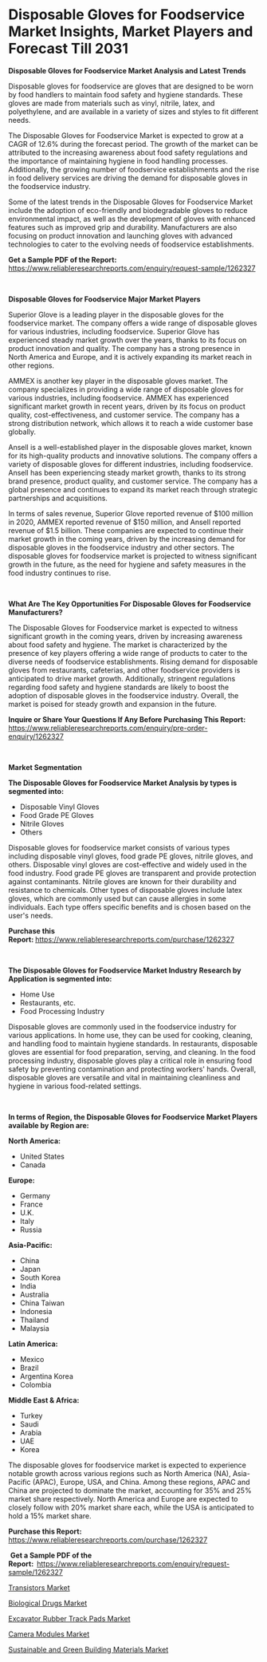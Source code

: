 <p><h1>Disposable Gloves for Foodservice Market Insights, Market Players and Forecast Till 2031</h1></p><p><strong>Disposable Gloves for Foodservice Market Analysis and Latest Trends</strong></p>
<p><p>Disposable gloves for foodservice are gloves that are designed to be worn by food handlers to maintain food safety and hygiene standards. These gloves are made from materials such as vinyl, nitrile, latex, and polyethylene, and are available in a variety of sizes and styles to fit different needs.</p><p>The Disposable Gloves for Foodservice Market is expected to grow at a CAGR of 12.6% during the forecast period. The growth of the market can be attributed to the increasing awareness about food safety regulations and the importance of maintaining hygiene in food handling processes. Additionally, the growing number of foodservice establishments and the rise in food delivery services are driving the demand for disposable gloves in the foodservice industry.</p><p>Some of the latest trends in the Disposable Gloves for Foodservice Market include the adoption of eco-friendly and biodegradable gloves to reduce environmental impact, as well as the development of gloves with enhanced features such as improved grip and durability. Manufacturers are also focusing on product innovation and launching gloves with advanced technologies to cater to the evolving needs of foodservice establishments.</p></p>
<p><strong>Get a Sample PDF of the Report:&nbsp;</strong> <a href="https://www.reliableresearchreports.com/enquiry/request-sample/1262327">https://www.reliableresearchreports.com/enquiry/request-sample/1262327</a></p>
<p>&nbsp;</p>
<p><strong>Disposable Gloves for Foodservice Major Market Players</strong></p>
<p><p>Superior Glove is a leading player in the disposable gloves for the foodservice market. The company offers a wide range of disposable gloves for various industries, including foodservice. Superior Glove has experienced steady market growth over the years, thanks to its focus on product innovation and quality. The company has a strong presence in North America and Europe, and it is actively expanding its market reach in other regions.</p><p>AMMEX is another key player in the disposable gloves market. The company specializes in providing a wide range of disposable gloves for various industries, including foodservice. AMMEX has experienced significant market growth in recent years, driven by its focus on product quality, cost-effectiveness, and customer service. The company has a strong distribution network, which allows it to reach a wide customer base globally.</p><p>Ansell is a well-established player in the disposable gloves market, known for its high-quality products and innovative solutions. The company offers a variety of disposable gloves for different industries, including foodservice. Ansell has been experiencing steady market growth, thanks to its strong brand presence, product quality, and customer service. The company has a global presence and continues to expand its market reach through strategic partnerships and acquisitions.</p><p>In terms of sales revenue, Superior Glove reported revenue of $100 million in 2020, AMMEX reported revenue of $150 million, and Ansell reported revenue of $1.5 billion. These companies are expected to continue their market growth in the coming years, driven by the increasing demand for disposable gloves in the foodservice industry and other sectors. The disposable gloves for foodservice market is projected to witness significant growth in the future, as the need for hygiene and safety measures in the food industry continues to rise.</p></p>
<p>&nbsp;</p>
<p><strong>What Are The Key Opportunities For Disposable Gloves for Foodservice Manufacturers?</strong></p>
<p><p>The Disposable Gloves for Foodservice market is expected to witness significant growth in the coming years, driven by increasing awareness about food safety and hygiene. The market is characterized by the presence of key players offering a wide range of products to cater to the diverse needs of foodservice establishments. Rising demand for disposable gloves from restaurants, cafeterias, and other foodservice providers is anticipated to drive market growth. Additionally, stringent regulations regarding food safety and hygiene standards are likely to boost the adoption of disposable gloves in the foodservice industry. Overall, the market is poised for steady growth and expansion in the future.</p></p>
<p><strong>Inquire or Share Your Questions If Any Before Purchasing This Report:</strong> <a href="https://www.reliableresearchreports.com/enquiry/pre-order-enquiry/1262327">https://www.reliableresearchreports.com/enquiry/pre-order-enquiry/1262327</a></p>
<p>&nbsp;</p>
<p><strong>Market Segmentation</strong></p>
<p><strong>The Disposable Gloves for Foodservice Market Analysis by types is segmented into:</strong></p>
<p><ul><li>Disposable Vinyl Gloves</li><li>Food Grade PE Gloves</li><li>Nitrile Gloves</li><li>Others</li></ul></p>
<p><p>Disposable gloves for foodservice market consists of various types including disposable vinyl gloves, food grade PE gloves, nitrile gloves, and others. Disposable vinyl gloves are cost-effective and widely used in the food industry. Food grade PE gloves are transparent and provide protection against contaminants. Nitrile gloves are known for their durability and resistance to chemicals. Other types of disposable gloves include latex gloves, which are commonly used but can cause allergies in some individuals. Each type offers specific benefits and is chosen based on the user's needs.</p></p>
<p><strong>Purchase this Report:&nbsp;</strong><a href="https://www.reliableresearchreports.com/purchase/1262327">https://www.reliableresearchreports.com/purchase/1262327</a></p>
<p>&nbsp;</p>
<p><strong>The Disposable Gloves for Foodservice Market Industry Research by Application is segmented into:</strong></p>
<p><ul><li>Home Use</li><li>Restaurants, etc.</li><li>Food Processing Industry</li></ul></p>
<p><p>Disposable gloves are commonly used in the foodservice industry for various applications. In home use, they can be used for cooking, cleaning, and handling food to maintain hygiene standards. In restaurants, disposable gloves are essential for food preparation, serving, and cleaning. In the food processing industry, disposable gloves play a critical role in ensuring food safety by preventing contamination and protecting workers' hands. Overall, disposable gloves are versatile and vital in maintaining cleanliness and hygiene in various food-related settings.</p></p>
<p>&nbsp;</p>
<p><strong>In terms of Region, the Disposable Gloves for Foodservice Market Players available by Region are:</strong></p>
<p>
    <p> <strong> North America: </strong>
        <ul>
            <li>United States</li>
            <li>Canada</li>
        </ul>
        </p> 
    <p> <strong> Europe: </strong>
        <ul>
            <li>Germany</li>
            <li>France</li>
            <li>U.K.</li>
            <li>Italy</li>
            <li>Russia</li>
        </ul>
        </p> 
    <p> <strong> Asia-Pacific: </strong>
        <ul>
            <li>China</li>
            <li>Japan</li>
            <li>South Korea</li>
            <li>India</li>
            <li>Australia</li>
            <li>China Taiwan</li>
            <li>Indonesia</li>
            <li>Thailand</li>
            <li>Malaysia</li>
        </ul>
        </p> 
    <p> <strong> Latin America: </strong>
        <ul>
            <li>Mexico</li>
            <li>Brazil</li>
            <li>Argentina Korea</li>
            <li>Colombia</li>
        </ul>
        </p> 
    <p> <strong> Middle East & Africa: </strong>
        <ul>
            <li>Turkey</li>
            <li>Saudi</li>
            <li>Arabia</li>
            <li>UAE</li>
            <li>Korea</li>
        </ul>
    </p>
    </p>
<p><p>The disposable gloves for foodservice market is expected to experience notable growth across various regions such as North America (NA), Asia-Pacific (APAC), Europe, USA, and China. Among these regions, APAC and China are projected to dominate the market, accounting for 35% and 25% market share respectively. North America and Europe are expected to closely follow with 20% market share each, while the USA is anticipated to hold a 15% market share.</p></p>
<p><strong>Purchase this Report: </strong><a href="https://www.reliableresearchreports.com/purchase/1262327">https://www.reliableresearchreports.com/purchase/1262327</a></p>
<p>&nbsp;<strong>Get a Sample PDF of the Report:&nbsp;&nbsp;</strong><a href="https://www.reliableresearchreports.com/enquiry/request-sample/1262327">https://www.reliableresearchreports.com/enquiry/request-sample/1262327</a></p>
<p><strong></strong></p>
<p><p><a href="https://issuu.com/reportprime-2/docs/transistors-market-size-2030.pptx">Transistors Market</a></p><p><a href="https://medium.com/@cletaturner879789/biological-drugs-market-size-and-market-trends-complete-industry-overview-2024-to-2031-f575e8926f43">Biological Drugs Market</a></p><p><a href="https://github.com/mabutironaldo/Market-Research-Report-List-3/blob/main/excavator-rubber-track-pads-market.md">Excavator Rubber Track Pads Market</a></p><p><a href="https://medium.com/@cletaturner879789/camera-modules-nbsp-market-focuses-on-market-share-size-and-projected-forecast-till-2031-20c7fea70dab">Camera Modules Market</a></p><p><a href="https://github.com/Paul14Anderson63/Market-Research-Report-List-2/blob/main/sustainable-and-green-building-materials-market.md">Sustainable and Green Building Materials Market</a></p></p>